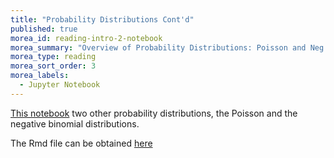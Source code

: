 ```yaml
---
title: "Probability Distributions Cont'd"
published: true
morea_id: reading-intro-2-notebook
morea_summary: "Overview of Probability Distributions: Poisson and Neg. Binomial"
morea_type: reading
morea_sort_order: 3
morea_labels:
  - Jupyter Notebook
---
```


[This notebook](./resources/Poisson_and_neg_binom.ipynb) two other probability distributions, the Poisson and the negative binomial distributions.

The Rmd file can be obtained [here](./resources/Poisson_and_neg_binom.Rmd)